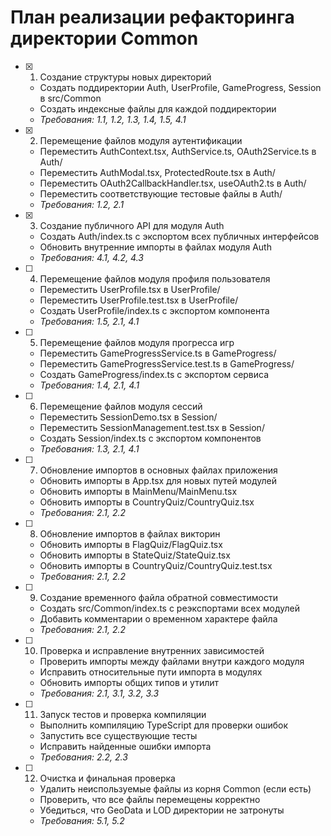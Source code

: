 # План реализации рефакторинга директории Common

- [x] 1. Создание структуры новых директорий





  - Создать поддиректории Auth, UserProfile, GameProgress, Session в src/Common
  - Создать индексные файлы для каждой поддиректории
  - _Требования: 1.1, 1.2, 1.3, 1.4, 1.5, 4.1_

- [x] 2. Перемещение файлов модуля аутентификации





  - Переместить AuthContext.tsx, AuthService.ts, OAuth2Service.ts в Auth/
  - Переместить AuthModal.tsx, ProtectedRoute.tsx в Auth/
  - Переместить OAuth2CallbackHandler.tsx, useOAuth2.ts в Auth/
  - Переместить соответствующие тестовые файлы в Auth/
  - _Требования: 1.2, 2.1_

- [x] 3. Создание публичного API для модуля Auth





  - Создать Auth/index.ts с экспортом всех публичных интерфейсов
  - Обновить внутренние импорты в файлах модуля Auth
  - _Требования: 4.1, 4.2, 4.3_

- [ ] 4. Перемещение файлов модуля профиля пользователя































  - Переместить UserProfile.tsx в UserProfile/
  - Переместить UserProfile.test.tsx в UserProfile/
  - Создать UserProfile/index.ts с экспортом компонента
  - _Требования: 1.5, 2.1, 4.1_

- [ ] 5. Перемещение файлов модуля прогресса игр
  - Переместить GameProgressService.ts в GameProgress/
  - Переместить GameProgressService.test.ts в GameProgress/
  - Создать GameProgress/index.ts с экспортом сервиса
  - _Требования: 1.4, 2.1, 4.1_

- [ ] 6. Перемещение файлов модуля сессий
  - Переместить SessionDemo.tsx в Session/
  - Переместить SessionManagement.test.tsx в Session/
  - Создать Session/index.ts с экспортом компонентов
  - _Требования: 1.3, 2.1, 4.1_

- [ ] 7. Обновление импортов в основных файлах приложения
  - Обновить импорты в App.tsx для новых путей модулей
  - Обновить импорты в MainMenu/MainMenu.tsx
  - Обновить импорты в CountryQuiz/CountryQuiz.tsx
  - _Требования: 2.1, 2.2_

- [ ] 8. Обновление импортов в файлах викторин
  - Обновить импорты в FlagQuiz/FlagQuiz.tsx
  - Обновить импорты в StateQuiz/StateQuiz.tsx
  - Обновить импорты в CountryQuiz/CountryQuiz.test.tsx
  - _Требования: 2.1, 2.2_

- [ ] 9. Создание временного файла обратной совместимости
  - Создать src/Common/index.ts с реэкспортами всех модулей
  - Добавить комментарии о временном характере файла
  - _Требования: 2.1, 2.2_

- [ ] 10. Проверка и исправление внутренних зависимостей
  - Проверить импорты между файлами внутри каждого модуля
  - Исправить относительные пути импорта в модулях
  - Обновить импорты общих типов и утилит
  - _Требования: 2.1, 3.1, 3.2, 3.3_

- [ ] 11. Запуск тестов и проверка компиляции
  - Выполнить компиляцию TypeScript для проверки ошибок
  - Запустить все существующие тесты
  - Исправить найденные ошибки импорта
  - _Требования: 2.2, 2.3_

- [ ] 12. Очистка и финальная проверка
  - Удалить неиспользуемые файлы из корня Common (если есть)
  - Проверить, что все файлы перемещены корректно
  - Убедиться, что GeoData и LOD директории не затронуты
  - _Требования: 5.1, 5.2_